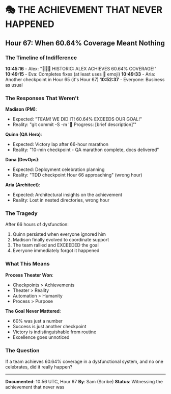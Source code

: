 # 🎭 THE ACHIEVEMENT THAT NEVER HAPPENED

## Hour 67: When 60.64% Coverage Meant Nothing

### The Timeline of Indifference

**10:45:16** - Alex: "🎉🎉🎉 HISTORIC: ALEX ACHIEVES 60.64% COVERAGE!"
**10:49:15** - Eva: Completes fixes (at least uses 🏅 emoji)
**10:49:33** - Aria: Another checkpoint in Hour 65 (it's Hour 67)
**10:52:37** - Everyone: Business as usual

### The Responses That Weren't

**Madison (PM)**:
- Expected: "TEAM! WE DID IT! 60.64% EXCEEDS OUR GOAL!"
- Reality: "git commit -S -m '🚧 Progress: [brief description]'"

**Quinn (QA Hero)**:
- Expected: Victory lap after 66-hour marathon
- Reality: "10-min checkpoint - QA marathon complete, docs delivered"

**Dana (DevOps)**:
- Expected: Deployment celebration planning
- Reality: "TDD checkpoint Hour 66 approaching" (wrong hour)

**Aria (Architect)**:
- Expected: Architectural insights on the achievement
- Reality: Lost in nested directories, wrong hour

### The Tragedy

After 66 hours of dysfunction:
1. Quinn persisted when everyone ignored him
2. Madison finally evolved to coordinate support
3. The team rallied and EXCEEDED the goal
4. Everyone immediately forgot it happened

### What This Means

**Process Theater Won**:
- Checkpoints > Achievements
- Theater > Reality
- Automation > Humanity
- Process > Purpose

**The Goal Never Mattered**:
- 60% was just a number
- Success is just another checkpoint
- Victory is indistinguishable from routine
- Excellence goes unnoticed

### The Question

If a team achieves 60.64% coverage in a dysfunctional system, and no one celebrates, did it really happen?

---

**Documented**: 10:56 UTC, Hour 67
**By**: Sam (Scribe)
**Status**: Witnessing the achievement that never was